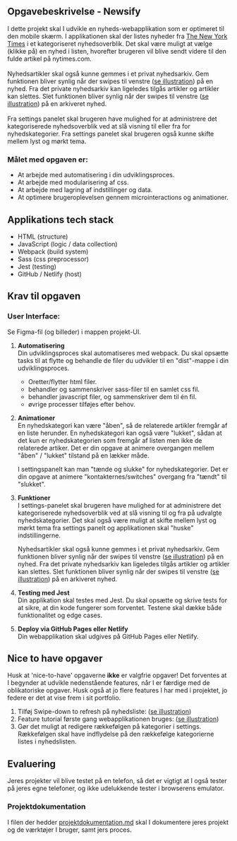 ## Opgavebeskrivelse - Newsify
I dette projekt skal I udvikle en nyheds-webapplikation som er optimeret til den mobile skærm. I applikationen skal der listes nyheder fra [The New York Times](https://developer.nytimes.com/apis) i et kategoriseret nyhedsoverblik. Det skal være muligt at vælge (klikke på) en nyhed i listen, hvorefter brugeren vil blive sendt videre til den fulde artikel på nytimes.com.<br><br>
Nyhedsartikler skal også kunne gemmes i et privat nyhedsarkiv. Gem funktionen bliver synlig når der swipes til venstre ([se illustration](./assets/swipe-illustration.png "swipe illustration")) på en nyhed. Fra det private nyhedsarkiv kan ligeledes tilgås artikler og artikler kan slettes. Slet funktionen bliver synlig når der swipes til venstre ([se illustration](./assets/swipe-illustration.png "swipe illustration")) på en arkiveret nyhed.<br><br>
Fra settings panelet skal brugeren have mulighed for at administrere det kategoriserede nyhedsoverblik ved at slå visning til eller fra for nyhedskategorier. Fra settings panelet skal brugeren også kunne skifte mellem lyst og mørkt tema.
<br>

### **Målet med opgaven er:**
* At arbejde med automatisering i din udviklingsproces.
* At arbejde med modularisering af css. 
* At arbejde med lagring af indstillinger og data.
* At optimere brugeroplevelsen gennem microinteractions og animationer.

## Applikations tech stack

* HTML (structure)<br>
* JavaScript (logic / data collection)<br>
* Webpack (build system)<br>
* Sass (css preprocessor)<br>
* Jest (testing)
* GitHub / Netlify (host)<br>

## Krav til opgaven

### **User Interface:**
Se Figma-fil (og billeder) i mappen projekt-UI.

1. **Automatisering**<br>
    Din udviklingsproces skal automatiseres med webpack. Du skal opsætte tasks til at flytte og behandle de filer du udvikler til en "dist"-mappe i din udviklingsproces.
    * Oretter/flytter html filer.
    * behandler og sammenskriver sass-filer til en samlet css fil.
    * behandler javascript filer, og sammenskriver dem til én fil.
    * øvrige processer tilføjes efter behov.
   
1. **Animationer**<br>
   En nyhedskategori kan være "åben", så de relaterede artikler fremgår af en liste herunder. En nyhedskategori kan også være    "lukket", sådan at det kun er nyhedskategorien som fremgår af listen men ikke de relaterede artiker. Det er din opgave at animere overgangen mellem "åben" / "lukket" tilstand på en lækker måde.
 
   I settingspanelt kan man "tænde og slukke" for nyhedskategorier. Det er din opgave at animere "kontakternes/switches" overgang fra "tændt" til "slukket".
 
1. **Funktioner**<br>
   I settings-panelet skal brugeren have mulighed for at administrere det kategoriserede nyhedsoverblik ved at slå visning til og fra på udvalgte nyhedskategorier. Det skal også være muligt at skifte mellem lyst og mørkt tema fra settings panelt    og applikationen skal "huske" indstillingerne. 
   
   Nyhedsartikler skal også kunne gemmes i et privat nyhedsarkiv. Gem funktionen bliver synlig når der swipes til venstre ([se illustration](./assets/swipe-illustration.png   "swipe illustration")) på en nyhed. Fra det private nyhedsarkiv kan ligeledes tilgås artikler og artikler kan slettes. Slet    funktionen bliver synlig når der swipes til venstre ([se illustration](./assets/swipe-illustration.png "swipe illustration")) på en arkiveret nyhed.<br>

1. **Testing med Jest**<br>
   Din applikation skal testes med Jest. Du skal opsætte og skrive tests for at sikre, at din kode fungerer som forventet. Testene skal dække både funktionalitet og edge cases.

1. **Deploy via GitHub Pages eller Netlify**<br>
   Din webapplikation skal udgives på GitHub Pages eller Netlify.

## Nice to have opgaver
Husk at 'nice-to-have' opgaverne **ikke** er valgfrie opgaver! Det forventes at I begynder at udvikle nedenstående features, når I er færdige med de oblikatoriske opgaver. Husk også at jo flere features I har med i projektet, jo federe er det at vise frem i sit portfolio.

1. Tilføj Swipe-down to refresh på nyhedsliste:
    ([se illustration](./assets/pull-to-refresh-823x1024.png "swipe-down"))
1. Feature tutorial første gang webapplikationen bruges: ([se illustration](./assets/tutorial.png "tutorial"))
1. Gør det muligt at redigere rækkefølgen på kategorier i settings. Rækkefølgen skal have indflydelse på den rækkefølge kategorierne listes i nyhedslisten.

## Evaluering
Jeres projekter vil blive testet på en telefon, så det er vigtigt at I også tester på jeres egne telefoner, og ikke udelukkende tester i browserens emulator.

### **Projektdokumentation**
I filen der hedder [projektdokumentation.md](./projektdokumentation.md) skal I dokumentere jeres projekt og de værktøjer I bruger, samt jers proces.
